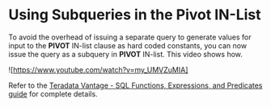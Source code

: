 # Using Subqueries in the Pivot IN-List
To avoid the overhead of issuing a separate query to generate values for input to the **PIVOT** IN-list clause as hard coded constants, you can now issue the query as a subquery in **PIVOT** IN-list. This video shows how.

![https://www.youtube.com/watch?v=my_UMVZuMIA]

Refer to the [Teradata Vantage - SQL Functions, Expressions, and Predicates guide](https://docs.teradata.com/search/documents?query=Teradata+Vantage%25E2%2584%25A2+-+SQL+Functions%252C+Expressions%252C+and+Predicates&sort=last_update&virtual-field=title_only&content-lang=) for complete details.